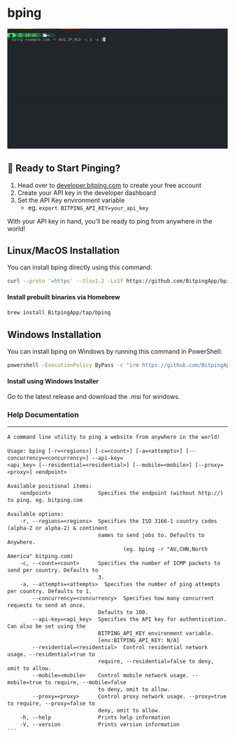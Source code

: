 # bping

![Bping demo](./bping-demo.gif)

## 🚀 Ready to Start Pinging?

1. Head over to [developer.bitping.com](https://developer.bitping.com/pricing) to create your free account
2. Create your API key in the developer dashboard
3. Set the API Key environment variable
   - eg. `export BITPING_API_KEY=your_api_key`

With your API key in hand, you'll be ready to ping from anywhere in the world!

## Linux/MacOS Installation

You can install bping directly using this command:

```sh
curl --proto '=https' --tlsv1.2 -LsSf https://github.com/BitpingApp/bping/releases/latest/download/bping-installer.sh | sh
```

#### Install prebuilt binaries via Homebrew

```sh
brew install BitpingApp/tap/bping
```

## Windows Installation

You can install bping on Windows by running this command in PowerShell:

```sh
powershell -ExecutionPolicy ByPass -c "irm https://github.com/BitpingApp/bping/releases/latest/download/bping-installer.ps1 | iex"
```

#### Install using Windows Installer

Go to the latest release and download the .msi for windows.


### Help Documentation

---

````
A command line utility to ping a website from anywhere in the world!

Usage: bping [-r=<regions>] [-c=<count>] [-a=<attempts>] [--concurrency=<concurrency>] --api-key=
<api_key> [--residential=<residential>] [--mobile=<mobile>] [--proxy=<proxy>] <endpoint>

Available positional items:
    <endpoint>               Specifies the endpoint (without http://) to ping. eg. bitping.com

Available options:
    -r, --regions=<regions>  Specifies the ISO 3166-1 country codes (alpha-2 or alpha-2) & continent
                             names to send jobs to. Defaults to Anywhere.
                                     (eg. bping -r "AU,CHN,North America" bitping.com)
    -c, --count=<count>      Specifies the number of ICMP packets to send per country. Defaults to
                             3.
    -a, --attempts=<attempts>  Specifies the number of ping attempts per country. Defaults to 1.
        --concurrency=<concurrency>  Specifies how many concurrent requests to send at once.
                             Defaults to 100.
        --api-key=<api_key>  Specifies the API key for authentication. Can also be set using the
                             BITPING_API_KEY environment variable.
                             [env:BITPING_API_KEY: N/A]
        --residential=<residential>  Control residential network usage. --residential=true to
                             require, --residential=false to deny, omit to allow.
        --mobile=<mobile>    Control mobile network usage. --mobile=true to require, --mobile=false
                             to deny, omit to allow.
        --proxy=<proxy>      Control proxy network usage. --proxy=true to require, --proxy=false to
                             deny, omit to allow.
    -h, --help               Prints help information
    -V, --version            Prints version information
```

````

```

```
